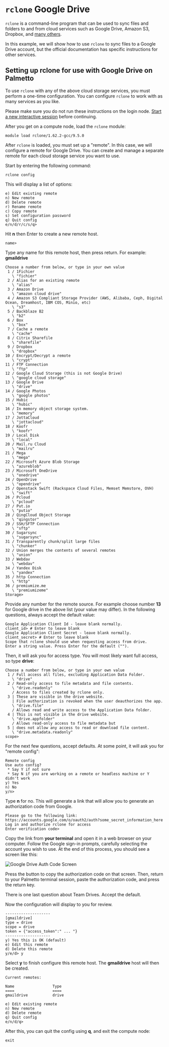 # `rclone` Google Drive

`rclone` is a command-line program that can be used to sync files and folders to
and from cloud services such as Google Drive, Amazon S3, Dropbox, and
[many others](http://rclone.org/).

In this example, we will show how to use `rclone` to sync files to a Google
Drive account, but the official documentation has specific instructions for
other services.

## Setting up rclone for use with Google Drive on Palmetto

To use `rclone` with any of the above cloud storage services, you must perform a
one-time configuration. You can configure `rclone` to work with as many services
as you like.

Please make sure you do not run these instructions on the login node.
[Start a new interactive session](https://www.palmetto.clemson.edu/palmetto/basic/#start-an-interactive-job)
before continuing.

After you get on a compute node, load the `rclone` module:

```
module load rclone/1.62.2-gcc/9.5.0
```

After `rclone` is loaded, you must set up a "remote". In this case, we will
configure a remote for Google Drive. You can create and manage a separate remote
for each cloud storage service you want to use.

Start by entering the following command:

```
rclone config
```

This will display a list of options:

```
e) Edit existing remote
n) New remote
d) Delete remote
r) Rename remote
c) Copy remote
s) Set configuration password
q) Quit config
e/n/d/r/c/s/q>
```

Hit **n** then Enter to create a new remote host.

```
name>
```

Type any name for this remote host, then press return. For example:
**gmaildrive**

```
Choose a number from below, or type in your own value
 1 / 1Fichier
   \ "fichier"
 2 / Alias for an existing remote
   \ "alias"
 3 / Amazon Drive
   \ "amazon cloud drive"
 4 / Amazon S3 Compliant Storage Provider (AWS, Alibaba, Ceph, Digital Ocean, Dreamhost, IBM COS, Minio, etc)
   \ "s3"
 5 / Backblaze B2
   \ "b2"
 6 / Box
   \ "box"
 7 / Cache a remote
   \ "cache"
 8 / Citrix Sharefile
   \ "sharefile"
 9 / Dropbox
   \ "dropbox"
10 / Encrypt/Decrypt a remote
   \ "crypt"
11 / FTP Connection
   \ "ftp"
12 / Google Cloud Storage (this is not Google Drive)
   \ "google cloud storage"
13 / Google Drive
   \ "drive"
14 / Google Photos
   \ "google photos"
15 / Hubic
   \ "hubic"
16 / In memory object storage system.
   \ "memory"
17 / JottaCloud
   \ "jottacloud"
18 / Koofr
   \ "koofr"
19 / Local Disk
   \ "local"
20 / Mail.ru Cloud
   \ "mailru"
21 / Mega
   \ "mega"
22 / Microsoft Azure Blob Storage
   \ "azureblob"
23 / Microsoft OneDrive
   \ "onedrive"
24 / OpenDrive
   \ "opendrive"
25 / Openstack Swift (Rackspace Cloud Files, Memset Memstore, OVH)
   \ "swift"
26 / Pcloud
   \ "pcloud"
27 / Put.io
   \ "putio"
28 / QingCloud Object Storage
   \ "qingstor"
29 / SSH/SFTP Connection
   \ "sftp"
30 / Sugarsync
   \ "sugarsync"
31 / Transparently chunk/split large files
   \ "chunker"
32 / Union merges the contents of several remotes
   \ "union"
33 / Webdav
   \ "webdav"
34 / Yandex Disk
   \ "yandex"
35 / http Connection
   \ "http"
36 / premiumize.me
   \ "premiumizeme"
Storage>
```

Provide any number for the remote source. For example choose number **13** for
Google drive in the above list (your value may differ). In the following questions, always accept the default value:

```
Google Application Client Id - leave blank normally.
client_id> # Enter to leave blank
Google Application Client Secret - leave blank normally.
client_secret> # Enter to leave blank
Scope that rclone should use when requesting access from drive.
Enter a string value. Press Enter for the default ("").
```

Then, it will ask you for access type. You will most likely want full access, so
type **drive**:

```
Choose a number from below, or type in your own value
 1 / Full access all files, excluding Application Data Folder.
   \ "drive"
 2 / Read-only access to file metadata and file contents.
   \ "drive.readonly"
   / Access to files created by rclone only.
 3 | These are visible in the drive website.
   | File authorization is revoked when the user deauthorizes the app.
   \ "drive.file"
   / Allows read and write access to the Application Data folder.
 4 | This is not visible in the drive website.
   \ "drive.appfolder"
   / Allows read-only access to file metadata but
 5 | does not allow any access to read or download file content.
   \ "drive.metadata.readonly"
scope>
```

For the next few questions, accept defaults. At some point, it will ask you for
"remote config":

```
Remote config
Use auto config?
 * Say Y if not sure
 * Say N if you are working on a remote or headless machine or Y didn't work
y) Yes
n) No
y/n>
```

Type **n** for no. This will generate a link that will allow you to generate an
authorization code from Google.

```
Please go to the following link: https://accounts.google.com/o/oauth2/auth?some_secret_information_here
Log in and authorize rclone for access
Enter verification code>
```

Copy the link from **your terminal** and open it in a web browser on your computer.
Follow the Google sign-in prompts, carefully selecting the account you wish to
use. At the end of this process, you should see a screen like this:

![Google Drive Auth Code Screen](./fig/gdrive-auth.png)

Press the button to copy the authorization code on that screen. Then, return to
your Palmetto terminal session, paste the authorization code, and press the
return key.

There is one last question about Team Drives. Accept the default.

Now the configuration will display to you for review.

```
--------------------
[gmaildrive]
type = drive
scope = drive
token = {"access_token":" ... "}
--------------------
y) Yes this is OK (default)
e) Edit this remote
d) Delete this remote
y/e/d> y
```

Select **y** to finish configure this remote host. The **gmaildrive** host will
then be created.

```
Current remotes:

Name                 Type
====                 ====
gmaildrive           drive

e) Edit existing remote
n) New remote
d) Delete remote
q) Quit config
e/n/d/q>
```

After this, you can quit the config using **q**, and exit the compute node:

```
exit
```
